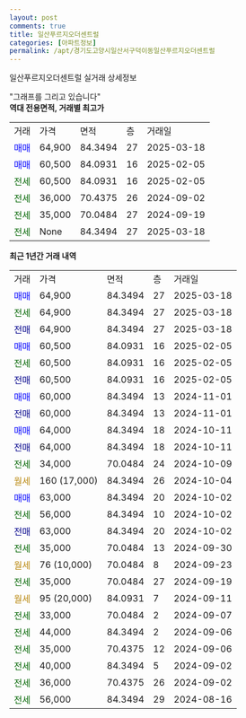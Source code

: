 ```yaml
---
layout: post
comments: true
title: 일산푸르지오더센트럴
categories: [아파트정보]
permalink: /apt/경기도고양시일산서구덕이동일산푸르지오더센트럴
---
```


일산푸르지오더센트럴 실거래 상세정보

<script type="text/javascript">
  google.charts.load('current', {'packages':['line', 'corechart']});
  google.charts.setOnLoadCallback(drawChart);

  function drawChart() {
    var data = new google.visualization.DataTable();
    data.addColumn('date', '거래일');
    data.addColumn('number', "매매");
    data.addColumn('number', "전세");
    data.addColumn('number', "전매");

    data.addRows([[new Date(Date.parse("2025-03-18")), 64900, null, null], [new Date(Date.parse("2025-03-18")), null, 64900, null], [new Date(Date.parse("2025-03-18")), null, null, 64900], [new Date(Date.parse("2025-02-05")), 60500, null, null], [new Date(Date.parse("2025-02-05")), null, 60500, null], [new Date(Date.parse("2025-02-05")), null, null, 60500], [new Date(Date.parse("2024-11-01")), 60000, null, null], [new Date(Date.parse("2024-11-01")), null, null, 60000], [new Date(Date.parse("2024-10-11")), 64000, null, null], [new Date(Date.parse("2024-10-11")), null, null, 64000], [new Date(Date.parse("2024-10-09")), null, 34000, null], [new Date(Date.parse("2024-10-04")), null, null, null], [new Date(Date.parse("2024-10-02")), 63000, null, null], [new Date(Date.parse("2024-10-02")), null, 56000, null], [new Date(Date.parse("2024-10-02")), null, null, 63000], [new Date(Date.parse("2024-09-30")), null, 35000, null], [new Date(Date.parse("2024-09-23")), null, null, null], [new Date(Date.parse("2024-09-19")), null, 35000, null], [new Date(Date.parse("2024-09-11")), null, null, null], [new Date(Date.parse("2024-09-07")), null, 33000, null], [new Date(Date.parse("2024-09-06")), null, 44000, null], [new Date(Date.parse("2024-09-06")), null, 35000, null], [new Date(Date.parse("2024-09-02")), null, 40000, null], [new Date(Date.parse("2024-09-02")), null, 36000, null], [new Date(Date.parse("2024-08-16")), null, 56000, null]]);

    var options = {
      hAxis: {
        format: 'yyyy/MM/dd'
      },    
      lineWidth: 0,
      pointsVisible: true,    
      title: '최근 1년간 유형별 실거래가 분포',
      legend: { position: 'bottom' }
    };

    var formatter = new google.visualization.NumberFormat({pattern:'###,###'} );
    formatter.format(data, 1);
    formatter.format(data, 2);
    
    setTimeout(function() {
        var chart = new google.visualization.LineChart(document.getElementById('columnchart_material'));
        chart.draw(data, (options));
        document.getElementById('loading').style.display = 'none';
    }, 200);
  }
</script>


<div id="loading" style="z-index:20; display: block; margin-left: 0px">"그래프를 그리고 있습니다"</div>
<div id="columnchart_material" style="width: 95%; margin-left: 0px; display: block"></div>
<!-- contents start -->
<b>역대 전용면적, 거래별 최고가</b>
<table class="sortable">
    <tr>
      <td>거래</td>
      <td>가격</td>
      <td>면적</td>
      <td>층</td>
      <td>거래일</td>
    </tr>
        <tr>
          <td><a style="color: blue">매매</a></td>
          <td>64,900</td>
          <td>84.3494</td>
          <td>27</td>
          <td>2025-03-18</td>
        </tr>            <tr>
          <td><a style="color: blue">매매</a></td>
          <td>60,500</td>
          <td>84.0931</td>
          <td>16</td>
          <td>2025-02-05</td>
        </tr>        
        <tr>
              <td><a style="color: darkgreen">전세</a></td>
              <td>60,500</td>
              <td>84.0931</td>
              <td>16</td>
              <td>2025-02-05</td>
            </tr>            <tr>
              <td><a style="color: darkgreen">전세</a></td>
              <td>36,000</td>
              <td>70.4375</td>
              <td>26</td>
              <td>2024-09-02</td>
            </tr>            <tr>
              <td><a style="color: darkgreen">전세</a></td>
              <td>35,000</td>
              <td>70.0484</td>
              <td>27</td>
              <td>2024-09-19</td>
            </tr>            <tr>
              <td><a style="color: darkgreen">전세</a></td>
              <td>None</td>
              <td>84.3494</td>
              <td>27</td>
              <td>2025-03-18</td>
            </tr>        
    
</table>

<b>최근 1년간 거래 내역</b>

<table class="sortable">
    <tr>
      <td>거래</td>
      <td>가격</td>
      <td>면적</td>
      <td>층</td>
      <td>거래일</td>
    </tr>
    <tr>
      <td><a style="color: blue">매매</a></td>
      <td>64,900</td>
      <td>84.3494</td>
      <td>27</td>
      <td>2025-03-18</td>
    </tr>          <tr>
      <td><a style="color: darkgreen">전세</a></td>
      <td>64,900</td>
      <td>84.3494</td>
      <td>27</td>
      <td>2025-03-18</td>
    </tr>          <tr>
      <td><a style="color: darkblue">전매</a></td>
      <td>64,900</td>
      <td>84.3494</td>
      <td>27</td>
      <td>2025-03-18</td>
    </tr>          <tr>
      <td><a style="color: blue">매매</a></td>
      <td>60,500</td>
      <td>84.0931</td>
      <td>16</td>
      <td>2025-02-05</td>
    </tr>          <tr>
      <td><a style="color: darkgreen">전세</a></td>
      <td>60,500</td>
      <td>84.0931</td>
      <td>16</td>
      <td>2025-02-05</td>
    </tr>          <tr>
      <td><a style="color: darkblue">전매</a></td>
      <td>60,500</td>
      <td>84.0931</td>
      <td>16</td>
      <td>2025-02-05</td>
    </tr>          <tr>
      <td><a style="color: blue">매매</a></td>
      <td>60,000</td>
      <td>84.3494</td>
      <td>13</td>
      <td>2024-11-01</td>
    </tr>          <tr>
      <td><a style="color: darkblue">전매</a></td>
      <td>60,000</td>
      <td>84.3494</td>
      <td>13</td>
      <td>2024-11-01</td>
    </tr>          <tr>
      <td><a style="color: blue">매매</a></td>
      <td>64,000</td>
      <td>84.3494</td>
      <td>18</td>
      <td>2024-10-11</td>
    </tr>          <tr>
      <td><a style="color: darkblue">전매</a></td>
      <td>64,000</td>
      <td>84.3494</td>
      <td>18</td>
      <td>2024-10-11</td>
    </tr>          <tr>
      <td><a style="color: darkgreen">전세</a></td>
      <td>34,000</td>
      <td>70.0484</td>
      <td>24</td>
      <td>2024-10-09</td>
    </tr>          <tr>
      <td><a style="color: darkgoldenrod">월세</a></td>
      <td>160 (17,000)</td>
      <td>84.3494</td>
      <td>26</td>
      <td>2024-10-04</td>
    </tr>          <tr>
      <td><a style="color: blue">매매</a></td>
      <td>63,000</td>
      <td>84.3494</td>
      <td>20</td>
      <td>2024-10-02</td>
    </tr>          <tr>
      <td><a style="color: darkgreen">전세</a></td>
      <td>56,000</td>
      <td>84.3494</td>
      <td>10</td>
      <td>2024-10-02</td>
    </tr>          <tr>
      <td><a style="color: darkblue">전매</a></td>
      <td>63,000</td>
      <td>84.3494</td>
      <td>20</td>
      <td>2024-10-02</td>
    </tr>          <tr>
      <td><a style="color: darkgreen">전세</a></td>
      <td>35,000</td>
      <td>70.0484</td>
      <td>13</td>
      <td>2024-09-30</td>
    </tr>          <tr>
      <td><a style="color: darkgoldenrod">월세</a></td>
      <td>76 (10,000)</td>
      <td>70.0484</td>
      <td>8</td>
      <td>2024-09-23</td>
    </tr>          <tr>
      <td><a style="color: darkgreen">전세</a></td>
      <td>35,000</td>
      <td>70.0484</td>
      <td>27</td>
      <td>2024-09-19</td>
    </tr>          <tr>
      <td><a style="color: darkgoldenrod">월세</a></td>
      <td>95 (20,000)</td>
      <td>84.0931</td>
      <td>7</td>
      <td>2024-09-11</td>
    </tr>          <tr>
      <td><a style="color: darkgreen">전세</a></td>
      <td>33,000</td>
      <td>70.0484</td>
      <td>2</td>
      <td>2024-09-07</td>
    </tr>          <tr>
      <td><a style="color: darkgreen">전세</a></td>
      <td>44,000</td>
      <td>84.3494</td>
      <td>2</td>
      <td>2024-09-06</td>
    </tr>          <tr>
      <td><a style="color: darkgreen">전세</a></td>
      <td>35,000</td>
      <td>70.4375</td>
      <td>12</td>
      <td>2024-09-06</td>
    </tr>          <tr>
      <td><a style="color: darkgreen">전세</a></td>
      <td>40,000</td>
      <td>84.3494</td>
      <td>5</td>
      <td>2024-09-02</td>
    </tr>          <tr>
      <td><a style="color: darkgreen">전세</a></td>
      <td>36,000</td>
      <td>70.4375</td>
      <td>26</td>
      <td>2024-09-02</td>
    </tr>          <tr>
      <td><a style="color: darkgreen">전세</a></td>
      <td>56,000</td>
      <td>84.3494</td>
      <td>29</td>
      <td>2024-08-16</td>
    </tr>      </table>
<!-- contents end -->    

